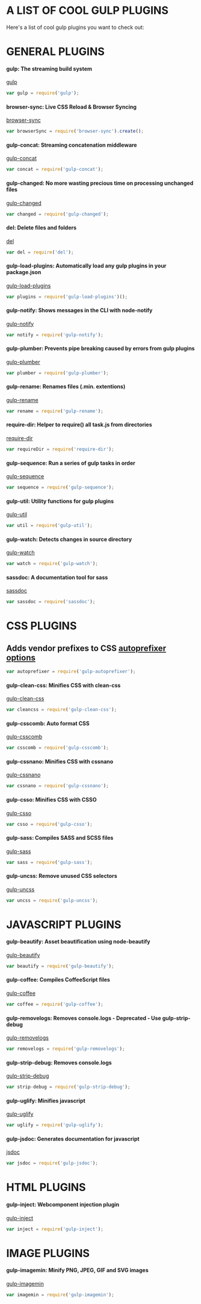 A LIST OF COOL GULP PLUGINS
==================================================

Here's a list of cool gulp plugins you want to check out:

GENERAL PLUGINS
==================================================

#### gulp: The streaming build system
[gulp](https://www.npmjs.com/package/gulp)
```javascript
var gulp = require('gulp');
```

#### browser-sync: Live CSS Reload & Browser Syncing
[browser-sync](https://www.npmjs.com/package/browser-sync)
```javascript
var browserSync = require('browser-sync').create();
```

#### gulp-concat: Streaming concatenation middleware
[gulp-concat](https://www.npmjs.com/package/gulp-concat)
```javascript
var concat = require('gulp-concat');
```

#### gulp-changed: No more wasting precious time on processing unchanged files
[gulp-changed](https://www.npmjs.com/package/gulp-changed)
```javascript
var changed = require('gulp-changed');
```

#### del: Delete files and folders
[del](https://www.npmjs.com/package/del)
```javascript
var del = require('del');
```

#### gulp-load-plugins: Automatically load any gulp plugins in your package.json
[gulp-load-plugins](https://www.npmjs.com/package/gulp-load-plugins)
```javascript
var plugins = require('gulp-load-plugins')();
```

#### gulp-notify: Shows messages in the CLI with node-notify
[gulp-notify](https://www.npmjs.com/package/gulp-notify)
```javascript
var notify = require('gulp-notify');
```

#### gulp-plumber: Prevents pipe breaking caused by errors from gulp plugins
[gulp-plumber](https://www.npmjs.com/package/gulp-plumber)
```javascript
var plumber = require('gulp-plumber');
```

#### gulp-rename: Renames files (.min. extentions)
[gulp-rename](https://www.npmjs.com/package/gulp-rename)
```javascript
var rename = require('gulp-rename');
```

#### require-dir: Helper to require() all task.js from directories
[require-dir](https://www.npmjs.com/package/require-dir)
```javascript
var requireDir = require('require-dir');
```

#### gulp-sequence: Run a series of gulp tasks in order
[gulp-sequence](https://www.npmjs.com/package/gulp-sequence)
```javascript
var sequence = require('gulp-sequence');
```

#### gulp-util: Utility functions for gulp plugins
[gulp-util](https://www.npmjs.com/package/gulp-util)
```javascript
var util = require('gulp-util');
```

#### gulp-watch: Detects changes in source directory
[gulp-watch](https://www.npmjs.com/package/gulp-watch)
```javascript
var watch = require('gulp-watch');
```

#### sassdoc: A documentation tool for sass
[sassdoc](https://www.npmjs.com/package/sassdoc)
```javascript
var sassdoc = require('sassdoc');
```

CSS PLUGINS
================================================

Adds vendor prefixes to CSS
[autoprefixer options](https://github.com/postcss/autoprefixer#options)
---
[](https://www.npmjs.com/package/gulp-autoprefixer)
```javascript
var autoprefixer = require('gulp-autoprefixer');
```

#### gulp-clean-css: Minifies CSS with clean-css
[gulp-clean-css](https://www.npmjs.com/package/gulp-clean-css)
```javascript
var cleancss = require('gulp-clean-css');
```

#### gulp-csscomb: Auto format CSS
[gulp-csscomb](https://www.npmjs.com/package/gulp-csscomb)
```javascript
var csscomb = require('gulp-csscomb');
```

#### gulp-cssnano: Minifies CSS with cssnano
[gulp-cssnano](https://www.npmjs.com/package/gulp-cssnano)
```javascript
var cssnano = require('gulp-cssnano');
```

#### gulp-csso: Minifies CSS with CSSO
[gulp-csso](https://www.npmjs.com/package/gulp-csso)
```javascript
var csso = require('gulp-csso');
```

#### gulp-sass: Compiles SASS and SCSS files
[gulp-sass](https://www.npmjs.com/package/gulp-sass)
```javascript
var sass = require('gulp-sass');
```

#### gulp-uncss: Remove unused CSS selectors
[gulp-uncss](https://www.npmjs.com/package/gulp-uncss)
```javascript
var uncss = require('gulp-uncss');
```

JAVASCRIPT PLUGINS
==================================================

#### gulp-beautify: Asset beautification using node-beautify
[gulp-beautify](https://www.npmjs.com/package/gulp-beautify)
```javascript
var beautify = require('gulp-beautify');
```

#### gulp-coffee: Compiles CoffeeScript files
[gulp-coffee](https://www.npmjs.com/package/gulp-coffee)
```javascript
var coffee = require('gulp-coffee');
```

#### gulp-removelogs: Removes console.logs - Deprecated - Use gulp-strip-debug
[gulp-removelogs](https://www.npmjs.com/package/gulp-removelogs)
```javascript
var removelogs = require('gulp-removelogs');
```

#### gulp-strip-debug: Removes console.logs
[gulp-strip-debug](https://www.npmjs.com/package/gulp-strip-debug)
```javascript
var strip-debug = require('gulp-strip-debug');
```

#### gulp-uglify: Minifies javascript
[gulp-uglify](https://www.npmjs.com/package/gulp-uglify)
```javascript
var uglify = require('gulp-uglify');
```

#### gulp-jsdoc: Generates documentation for javascript
[jsdoc](https://www.npmjs.com/package/jsdoc)
```javascript
var jsdoc = require('gulp-jsdoc');
```

HTML PLUGINS
==================================================

#### gulp-inject: Webcomponent injection plugin
[gulp-inject](https://www.npmjs.com/package/gulp-inject)
```javascript
var inject = require('gulp-inject');
```

IMAGE PLUGINS
==================================================

#### gulp-imagemin: Minify PNG, JPEG, GIF and SVG images
[gulp-imagemin](https://www.npmjs.com/package/gulp-imagemin)
```javascript
var imagemin = require('gulp-imagemin');
```

